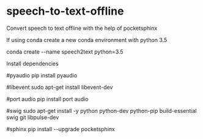 # speech-to-text-offline

Convert speech to text offline with the help of pocketsphinx

If using conda create a new conda environment with python 3.5

conda create --name speech2text python=3.5

Install dependencies

#pyaudio 
pip install pyaudio

#libevent
sudo apt-get install libevent-dev

#port audio
pip install port audio

#swig
sudo apt-get install -y python python-dev python-pip build-essential swig git libpulse-dev

#sphinx
pip install --upgrade pocketsphinx


